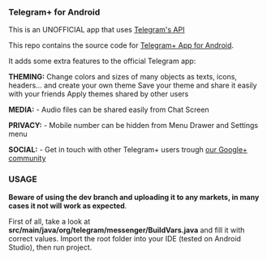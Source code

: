 ### Telegram+ for Android

This is an UNOFFICIAL app that uses [Telegram's API](https://core.telegram.org/api)

This repo contains the source code for [Telegram+ App for Android](https://play.google.com/store/apps/details?id=org.telegram.plus).

It adds some extra features to the official Telegram app:

**THEMING:** Change colors and sizes of many objects as texts, icons, headers... and create your own theme
             Save your theme and share it easily with your friends
             Apply themes shared by other users

**MEDIA:** - Audio files can be shared easily from Chat Screen

**PRIVACY:** - Mobile number can be hidden from Menu Drawer and Settings menu

**SOCIAL:** - Get in touch with other Telegram+ users trough [our Google+ community](https://plus.google.com/communities/106927015963860485525)

### USAGE
**Beware of using the dev branch and uploading it to any markets, in many cases it not will work as expected**.

First of all, take a look at **src/main/java/org/telegram/messenger/BuildVars.java** and fill it with correct values.
Import the root folder into your IDE (tested on Android Studio), then run project.
